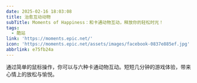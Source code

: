 ```yaml
---
date: 2025-02-16 18:03:08
title: 治愈互动动物
subTitle: Moments of Happiness：和卡通动物互动，释放你的轻松时光！
tags:
  - 酷站
link: 'https://moments.epic.net/'
icon: 'https://moments.epic.net/assets/images/facebook-0837e885ef.jpg'
abbrlink: e75fb24a
---
```


通过简单的鼠标操作，你可以与六种卡通动物互动。短短几分钟的游戏体验，带来心情上的放松与愉悦。